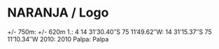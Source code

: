 # NARANJA / Logo

+/- 750m: +/- 620m
1.: 4
14 31’30.40″S 75 11’49.62″W: 14 31’15.37″S 75 11’10.34″W
2010: 2010
Palpa: Palpa